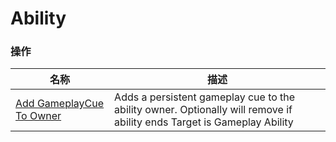 # Ability

### 操作  
| 名称 | 描述 |
|--|--|
| [Add GameplayCue To Owner](./add-gameplaycue-to-owner.md) | Adds a persistent gameplay cue to the ability owner. Optionally will remove if ability ends Target is Gameplay Ability |